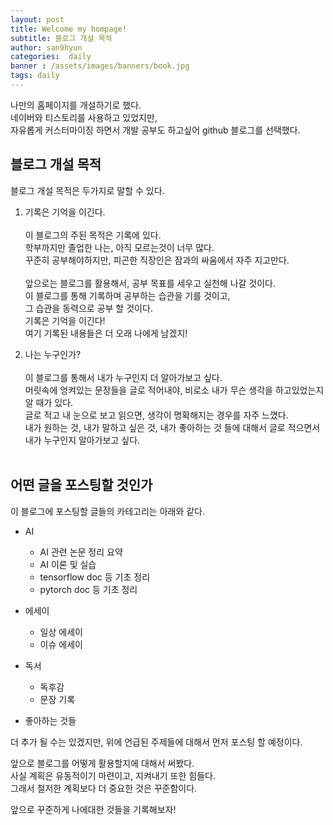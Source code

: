 ```yaml
---
layout: post
title: Welcome my hompage!
subtitle: 블로그 개설 목적
author: san9hyun
categories:  daily 
banner : /assets/images/banners/book.jpg
tags: daily
---
```



나만의 홈페이지를 개설하기로 했다. <br>
네이버와 티스토리를 사용하고 있었지만,<br>
자유롭게 커스터마이징 하면서 개발 공부도 하고싶어 github 블로그를 선택했다. <br>


## 블로그 개설 목적

블로그 개설 목적은 두가지로 말할 수 있다. <br>

1. 기록은 기억을 이긴다. <br>
   <br>
   이 블로그의 주된 목적은 기록에 있다. <br>
   학부까지만 졸업한 나는, 아직 모르는것이 너무 많다. <br>
   꾸준히 공부해야하지만, 피곤한 직장인은 잠과의 싸움에서 자주 지고만다.<br>
   <br>
   앞으로는 블로그를 활용해서, 공부 목표를 세우고 실천해 나갈 것이다.<br>
   이 블로그를 통해 기록하며 공부하는 습관을 기를 것이고,<br>
   그 습관을 동력으로 공부 할 것이다.<br>
   기록은 기억을 이긴다! <br>
   여기 기록된 내용들은 더 오래 나에게 남겠지!
    

2. 나는 누구인가? <br>
   <br>
   이 블로그를 통해서 내가 누구인지 더 알아가보고 싶다.<br>
   머릿속에 엉켜있는 문장들을 글로 적어내야, 비로소 내가 무슨 생각을 하고있었는지 알 때가 있다.<br>
   글로 적고 내 눈으로 보고 읽으면, 생각이 명확해지는 경우를 자주 느꼈다.<br>
   내가 원하는 것, 내가 말하고 싶은 것, 내가 좋아하는 것 들에 대해서 글로 적으면서<br>
   내가 누구인지 알아가보고 싶다.<br>
   <br>
   

## 어떤 글을 포스팅할 것인가

이 블로그에 포스팅할 글들의 카테고리는 아래와 같다.

- AI
  - AI 관련 논문 정리 요약
  - AI 이론 및 실습
  - tensorflow doc 등 기초 정리
  - pytorch doc 등 기초 정리
  

- 에세이
  - 일상 에세이
  - 이슈 에세이
  

- 독서
  - 독후감
  - 문장 기록


- 좋아하는 것들

더 추가 될 수는 있겠지만, 위에 언급된 주제들에 대해서 먼저 포스팅 할 예정이다. <br>


앞으로 블로그를 어떻게 활용할지에 대해서 써봤다.<br>
사실 계획은 유동적이기 마련이고, 지켜내기 또한 힘들다.<br>
그래서 철저한 계획보다 더 중요한 것은 꾸준함이다.<br>

앞으로 꾸준하게 나에대한 것들을 기록해보자!




<!--<h2>About</h2>-->

<!--<p>-->
<!--:art:&nbsp;Yet another theme for elegant writers with modern flat style-->
<!--and beautiful night mode.-->
<!--</p>-->

<!--<p>-->
<!--Hey, nice to meet you, you found this Jekyll theme. Here the yet another-->
<!--theme is a modern theme, and it's quite clear, clean and neat for writers-->
<!--and posts.-->
<!--</p>-->

